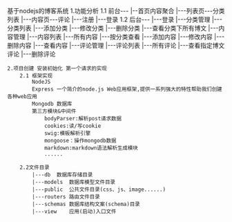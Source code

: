 基于nodejs的博客系统
    1.功能分析
        1.1 前台---
                |--首页内容聚合
                |---列表页---分类列表
                |---内容页---评论
                |---注册
                |---登录
        1.2 后台---
                |---登录
                |---分类管理
                    |---分类列表
                    |---添加分类
                    |---修改分类
                    |---删除分类
                    |---查看分类下所有博文
                |---内容管理
                    |---内容列表
                        |---所有内容
                        |---按分类查看
                    |---添加内容
                    |---修改内容
                    |---删除内容
                    |---查看内容
                |---评论管理
                    |---评论列表
                        |---所有评论
                        |---查看指定博文评论
                    |---删除评论
    
    2.项目创建 安装初始化 第一个请求的实现
        2.1 框架实现
            NodeJS
            Express 一个简介的node.js Web应用框架,提供一系列强大的特性帮助我们创建各种web应用
            Mongodb 数据库
            第三方模块&中间件
                bodyParser:解析post请求数据
                cookies:读/写cookie
                swig:模板解析引擎
                mongoose：操作mongodb数据
                markdown:markdown语法解析生成模块
                ......
            
        2.2文件目录
            |---db  数据库存储目录  
            |---models  数据库模型文件目录
            |---public  公共文件目录(css、js、image......)
            |---routers 路由文件目录
            |---schemas 数据库结构文案(schema)目录
            |---view    应用(启动)入口文件


                        